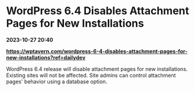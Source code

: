 # WordPress 6.4 Disables Attachment Pages for New Installations

**2023-10-27 20:40**

**https://wptavern.com/wordpress-6-4-disables-attachment-pages-for-new-installations?ref=dailydev**

WordPress 6.4 release will disable attachment pages for new installations. Existing sites will not be affected. Site admins can control attachment pages' behavior using a database option.